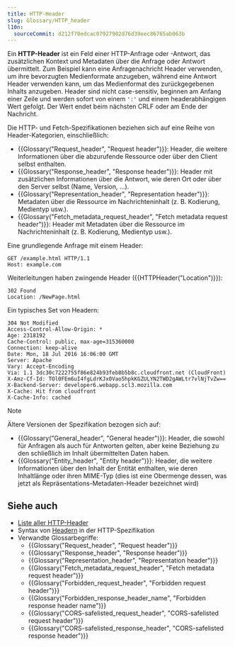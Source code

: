 ```yaml
---
title: HTTP-Header
slug: Glossary/HTTP_header
l10n:
  sourceCommit: d212f70edcac07927902d76d39eec86765ab063b
---
```


Ein **HTTP-Header** ist ein Feld einer HTTP-Anfrage oder -Antwort, das zusätzlichen Kontext und Metadaten über die Anfrage oder Antwort übermittelt. Zum Beispiel kann eine Anfragenachricht Header verwenden, um ihre bevorzugten Medienformate anzugeben, während eine Antwort Header verwenden kann, um das Medienformat des zurückgegebenen Inhalts anzugeben. Header sind nicht case-sensitiv, beginnen am Anfang einer Zeile und werden sofort von einem `':'` und einem headerabhängigen Wert gefolgt. Der Wert endet beim nächsten CRLF oder am Ende der Nachricht.

Die HTTP- und Fetch-Spezifikationen beziehen sich auf eine Reihe von Header-Kategorien, einschließlich:

- {{Glossary("Request_header", "Request header")}}: Header, die weitere Informationen über die abzurufende Ressource oder über den Client selbst enthalten.
- {{Glossary("Response_header", "Response header")}}: Header mit zusätzlichen Informationen über die Antwort, wie deren Ort oder über den Server selbst (Name, Version, …).
- {{Glossary("Representation_header", "Representation header")}}: Metadaten über die Ressource im Nachrichteninhalt (z. B. Kodierung, Medientyp usw.).
- {{Glossary("Fetch_metadata_request_header", "Fetch metadata request header")}}: Header mit Metadaten über die Ressource im Nachrichteninhalt (z. B. Kodierung, Medientyp usw.).

Eine grundlegende Anfrage mit einem Header:

```http
GET /example.html HTTP/1.1
Host: example.com
```

Weiterleitungen haben zwingende Header ({{HTTPHeader("Location")}}):

```http
302 Found
Location: /NewPage.html
```

Ein typisches Set von Headern:

```http
304 Not Modified
Access-Control-Allow-Origin: *
Age: 2318192
Cache-Control: public, max-age=315360000
Connection: keep-alive
Date: Mon, 18 Jul 2016 16:06:00 GMT
Server: Apache
Vary: Accept-Encoding
Via: 1.1 3dc30c7222755f86e824b93feb8b5b8c.cloudfront.net (CloudFront)
X-Amz-Cf-Id: TOl0FEm6uI4fgLdrKJx0Vao5hpkKGZULYN2TWD2gAWLtr7vlNjTvZw==
X-Backend-Server: developer6.webapp.scl3.mozilla.com
X-Cache: Hit from cloudfront
X-Cache-Info: cached
```

> [!NOTE]
> Ältere Versionen der Spezifikation bezogen sich auf:
>
> - {{Glossary("General_header", "General header")}}: Header, die sowohl für Anfragen als auch für Antworten gelten, aber keine Beziehung zu den schließlich im Inhalt übermittelten Daten haben.
> - {{Glossary("Entity_header", "Entity header")}}: Header, die weitere Informationen über den Inhalt der Entität enthalten, wie deren Inhaltlänge oder ihren MIME-Typ (dies ist eine Obermenge dessen, was jetzt als Repräsentations-Metadaten-Header bezeichnet wird)

## Siehe auch

- [Liste aller HTTP-Header](/de/docs/Web/HTTP/Reference/Headers)
- Syntax von [Headern](https://datatracker.ietf.org/doc/html/rfc7230#section-3.2) in der HTTP-Spezifikation
- Verwandte Glossarbegriffe:
  - {{Glossary("Request_header", "Request header")}}
  - {{Glossary("Response_header", "Response header")}}
  - {{Glossary("Representation_header", "Representation header")}}
  - {{Glossary("Fetch_metadata_request_header", "Fetch metadata request header")}}
  - {{Glossary("Forbidden_request_header", "Forbidden request header")}}
  - {{Glossary("Forbidden_response_header_name", "Forbidden response header name")}}
  - {{Glossary("CORS-safelisted_request_header", "CORS-safelisted request header")}}
  - {{Glossary("CORS-safelisted_response_header", "CORS-safelisted response header")}}
